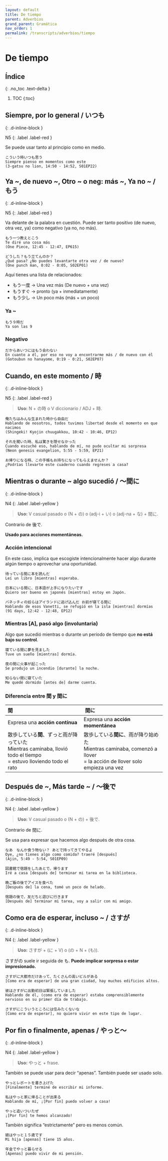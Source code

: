 ```yaml
---
layout: default
title: De tiempo
parent: Adverbios
grand_parent: Gramática
nav_order: 1
permalink: /transcripts/adverbios/tiempo
---
```


# De tiempo

## Índice
{: .no_toc .text-delta }

1. TOC
{:toc}

## Siempre, por lo general / いつも
{: .d-inline-block }

N5
{: .label .label-red }

Se puede usar tanto al principio como en medio.

```
こういう時いつも思う
Siempre pienso en momentos como este
(3-gatsu no lion, 14:50 - 14:52, S01EP22)
```

## Ya ~, de nuevo ~, Otro ~ o neg: más ~, Ya no ~ / もう
{: .d-inline-block }

N5
{: .label .label-red }

Va delante de la palabra en cuestión. Puede ser tanto positivo (de nuevo, otra vez, ya) como negativo (ya no, no más).

```
もう一つ教えとこう
Te diré una cosa más
(One Piece, 12:45 - 12:47, EP615)

どうした？もう立てんのか？
¿Qué pasa? ¿No puedes levantarte otra vez / de nuevo?
(One punch man, 0:02 - 0:05, S02EP01)
```

Aquí tienes una lista de relacionados:

- もう一度 → Una vez más (De nuevo + una vez)
- もうすぐ → pronto (ya + inmediatamente)
- もう少し → Un poco más (más + un poco)

### Ya ~

```
もう９時だ
Ya son las 9
```

### Negativo

```
だからあいつにはもう会わない
En cuanto a él, por eso no voy a encontrarme más / de nuevo con él
(Gotoubun no hanayome, 0:19 - 0:21, S02EP07)
```

## Cuando, en este momento / 時
{: .d-inline-block }

N5
{: .label .label-red }

> **Uso:** N + の時 o V diccionario / ADJ + 時.

```
俺たちはみんな生まれた時から自由だ
Hablando de nosotros, todos tuvimos libertad desde el momento en que nacimos
(Shingeki! Kyojin chuugakkou, 10:42 - 10:46, EP12)

それを聞いた時、私は驚きを隠せなかった
Cuando escuché eso, hablando de mí, no pude ocultar mi sorpresa
(Neon genesis evangelion, 5:55 - 5:59, EP21)

お帰りになる時、この手帳もお持ちになってもらえませんか？
¿Podrías llevarte este cuaderno cuando regreses a casa?
```

## Mientras o durante ~ algo sucedió / 〜間に
{: .d-inline-block }

N4
{: .label .label-yellow }

> **Uso:** V casual pasado o (N + の) o (adj-i + い) o (adj-na + な) + 間に.

Contrario de 後で.

**Usado para acciones momentáneas.**

### Acción intencional

En este caso, implica que escogiste intencionalmente hacer algo durante algún tiempo o aprovechar una oportunidad.

```
待っている間に本を読んだ
Leí un libro [mientras] esperaba.

日本にいる間に、日本語が上手になりたいです
Quiero ser bueno en japonés [mientras] estoy en Japón.

バネッチィの奴らはアイランドに逃げ込んだ お前が寝てる間に
Hablando de esos Vanetti, se refugió en la isla [mientras] dormías
(91 days, 12:42 - 12:48, EP12)
```

### Mientras [A], pasó algo (involuntaria)

Algo que sucedió mientras o durante un período de tiempo que **no está bajo su control**.

```
寝ている間に夢を見ました
Tuve un sueño [mientras] dormía.

夜の間に火事が起こった
Se produjo un incendio [durante] la noche.

知らない間に寝ていた
Me quedé dormido [antes de] darme cuenta.
```

### Diferencia entre 間 y 間に

| 間 | 間に |
|:----|:-----|
| Expresa una **acción contínua** | Expresa una **acción momentánea** |
| 散歩している**間**、ずっと雨が降っていた <br> Mientras caminaba, llovió todo el tiempo <br> = estuvo lloviendo todo el rato | 散歩している**間に**、雨が降り始めた <br> Mientras caminaba, comenzó a llover <br> = la acción de llover solo empieza una vez |

## Después de ~, Más tarde ~ / 〜後で
{: .d-inline-block }

N4
{: .label .label-yellow }

> **Uso:** V casual pasado o (N + の) + 後で.

Contrario de 間に.

Se usa para expresar que hacemos algo después de otra cosa.

```
なあ　なんか食う物ない？ あとで持ってきてやるよ
Oye, ¿no tienes algo como comida? traeré [después]
(Ajin, 5:49 - 5:54, S01EP09)

図書館で宿題をしたあとで、帰ります
Iré a casa [después de] terminar mi tarea en la biblioteca.

晩ご飯の後でアイスを食べた
[Después de] la cena, tomé un poco de helado.

宿題の後で、友だちと遊びに行きます
[Después de] terminar mi tarea, voy a salir con mi amigo.
```

## Como era de esperar, incluso ~ / さすが
{: .d-inline-block }

N4
{: .label .label-yellow }

> **Uso:** さすが + (に + V) o (の + N + (も)).

さすがの suele ir seguida de も. **Puede implicar sorpresa o estar impresionado.**

```
さすがに大都市だけあって、たくさんの高いビルがある
[Como era de esperar] de una gran ciudad, hay muchos edificios altos.

彼はさすがに出勤初日は緊張していました
Hablando de él, (como era de esperar) estaba comprensiblemente nervioso en su primer día de trabajo.

さすがにこういうところには住みたくないな
[Como era de esperar], no quiero vivir en este tipo de lugar.
```

## Por fin o finalmente, apenas / やっと～
{: .d-inline-block }

N4
{: .label .label-yellow }

> **Uso:** やっと + frase.

También se puede usar para decir “apenas”. También puede ser usado solo.

```
やっとレポートを書き上げた
[Finalmente] terminé de escribir mi informe.

私はやっと家に帰ることが出来る
Hablando de mí, ¡[Por fin] puedo volver a casa!

やっと追いついたぜ
¡[Por fin] te hemos alcanzado!
```

También significa “estrictamente” pero es menos común.

```
娘はやっと１５歳です
Mi hija [apenas] tiene 15 años.

年金でやっと暮らせる
[Apenas] puedo vivir de mi pensión.
```
